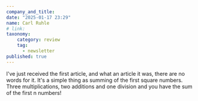 ```yaml
---
company_and_title: 
date: "2025-01-17 23:29"
name: Carl Ruhle
# link:
taxonomy:
    category: review
    tag:
      - newsletter
published: true
---
```


I've just received the first article, and what an article it was, there are no words for it. It's a simple thing as summing of the first square numbers. Three multiplications, two additions and one division and you have the sum of the first n numbers!
